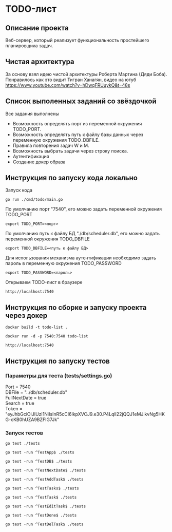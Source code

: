 # TODO-лист
## Описание проекта
Веб-сервер, который реализует функциональность простейшего планировщика задач.  
## Чистая архитектура
За основу взял идею чистой архитектуры Роберта Мартина (Дяди Боба).  
Понравилось как это видит Тигран Ханагян, видео на ютуб https://www.youtube.com/watch?v=hDwqFRUuykQ&t=48s  
## Список выполенных заданий со звёздочкой
Все задания выполнены
- Возможность определять порт из переменной окружения TODO_PORT.
- Возможность определять путь к файлу базы данных через переменную окружения TODO_DBFILE.
- Правила повторения задач W и M.
- Возможность выбрать задачи через строку поиска.
- Аутентификация
- Создание докер образа
## Инструкция по запуску кода локально 
Запуск кода  
```golang
go run ./cmd/todo/main.go
```   
По умолчанию порт "7540", его можно задать переменной окружения TODO_PORT   
```
export TODO_PORT=<порт>
```  
По умолчанию путь к файлу БД "./db/scheduler.db", его можно задать переменной окружения TODO_DBFILE  
```
export TODO_DBFILE=<путь к файлу БД>
```  
Для использования механизма аутентификации необходимо задать пароль в переменную окружения TODO_PASSWORD  
```
export TODO_PASSWORD=<пароль>
``` 
Открываем TODO-лист в браузере  
```
http://localhost:7540
```
## Инструкция по сборке и запуску проекта через докер 
```
docker build -t todo-list . 
```  
```
docker run -d -p 7540:7540 todo-list  
```
```
http://localhost:7540
```
## Инструкция по запуску тестов
### Параметры для теста (tests/settings.go)
Port = 7540  
DBFile = "../db/scheduler.db"  
FullNextDate = true  
Search = true  
Token = "eyJhbGciOiJIUzI1NiIsInR5cCI6IkpXVCJ9.e30.P4Lqll22jQQJ1eMJikvNg5HKG-cKB0hUZA9BZFIG7Jk"
### Запуск тестов
```golang
go test ./tests
```
```golang
go test -run ^TestApp$ ./tests
```
```golang
go test -run ^TestDB$ ./tests
```
```golang
go test -run ^TestNextDate$ ./tests
```
```golang
go test -run ^TestAddTask$ ./tests
```
```golang
go test -run ^TestTasks$ ./tests
```
```golang
go test -run ^TestTask$ ./tests
```
```golang
go test -run ^TestEditTask$ ./tests
```
```golang
go test -run ^TestDone$ ./tests
```
```golang
go test -run ^TestDelTask$ ./tests
```


